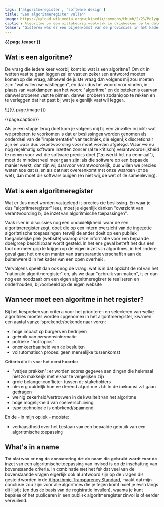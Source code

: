 ```yaml
---
tags: ['algoritmeregister', 'software design']
title: "Een algoritmeregister vullen"
image: https://upload.wikimedia.org/wikipedia/commons/thumb/2/28/Polygon_Greedy_triangulation_steps.svg/260px-Polygon_Greedy_triangulation_steps.svg.png
caption: Algoritme om een willekeurig veelvlak in driehoeken op te delen (zie ook <a href="https://nl.wikipedia.org/wiki/Algoritme">https://nl.wikipedia.org/wiki/Algoritme</a>).
teaser: 'Gisteren was er een bijeenkomst van de provincies in het kader van algoritmeregister, deze keer met een focus op het vullen van het algoritmeregister: wat moet erin (en wat niet).'
---
```

<strong>{{ page.teaser }}</strong>

## Wat is een algoritme?

De vraag die iedere keer voorbij komt is: wat is een algoritme? Om dit in wetten vast te gaan leggen zal er vast en zeker een antwoord moeten komen op die vraag, alhoewel de juiste vraag dan volgens mij zou moeten zijn: "wat willen we vastleggen", en daar dus het woord voor vinden, in plaats van vastklampen aan het woord "algoritme" en de betekenis daarvan danwel proberen vast te pinnen, danwel proberen zodanig op te rekken en te verleggen dat het past bij wat je eigenlijk vast wil leggen.

![]({{ page.image }})

<figcaption>{{page.caption}}</figcaption>

Als je een stapje terug doet kom je volgens mij bij een zinvoller inzicht: wat we proberen te voorkomen is dat er beslissingen worden genomen als onderdeel van de "implementatie" van techniek, die eigenlijk discretionair zijn en waar dus verantwoording voor moet worden afgelegd. Waar we nu nog regelmatig software inzetten zonder (al te kritisch) verantwoordelijkheid te nemen voor wat die software precies doet ("zo werkt het nu eenmaal"), moet de mindset veel meer gaan zijn: als die software op een bepaalde manier werkt, dan zijn wij daarvoor verantwoordelijk, dus willen we precies weten hoe dat is, en als dat niet overeenkomt met onze waarden (of de wet), dan moet die software buigen (en niet wij, de wet of de samenleving).

## Wat is een algoritmeregister

Wat er dus moet worden vastgelegd is precies die beslissing. En waar je dus "algoritmeregister" lees, moet je eigenlijk denken "overzicht van verantwoording bij de inzet van algoritmische toepassingen".

Vaak is er in discussies nog een onduidelijkheid: waar de een algoritmeregister zegt, doelt die op een intern overzicht van de ingezette algoritmische toepassingen, terwijl de ander doelt op een publiek toegankelijke plek (website) waarop deze informatie voor een bepaalde doelgroep beschikbaar wordt gesteld. In het ene geval betreft het dus een tool om meer grip te krijgen op de eigen inzet van algoritmes, in het andere geval gaat het om een manier van transparantie verschaffen aan de buitenwereld in het kader van een open overheid.

Vervolgens speelt dan ook nog de vraag: wat is in dat opzicht de rol van het "nationale algoritmeregister" en, als we daar "gebruik van maken", is er dan nog een noodzaak om een eigen algoritmeregister te realiseren en onderhouden, bijvoorbeeld op de eigen website.

## Wanneer moet een algoritme in het register?

Bij het bespreken van criteria voor het prioriteren en selecteren van welke algoritmes moeten worden opgenomen in het algoritmeregister, kwamen een aantal vanzelfsprekende/bekende naar voren:

- hoge impact op burgers en bedrijven
- gebruik van persoonsinformatie
- politieke "hot topics"
- onomkeerbaarheid van de besluiten
- volautomatisch proces: geen menselijke tussenkomst

Criteria die ik voor het eerst hoorde:

- "vakjes prakken": er worden scores gegeven aan dingen die helemaal niet zo makkelijk met elkaar te vergelijken zijn
- grote belangenconflicten tussen de stakeholders
- niet erg duidelijk hoe een lerend algoritme zich in de toekomst zal gaan gedragen
- weinig zekerheid/vertrouwen in de kwaliteit van het algoritme
- hoge mogelijkheid van doelverschuiving
- type technologie is onbekend/spannend

En de - in mijn optiek - mooiste:

- verbaasdheid over het bestaan van een bepaalde gebruik van een algoritmische toepassing

## What's in a name

Tot slot was er nog de constatering dat de naam die gebruikt wordt voor de inzet van een algoritmische toepassing van invloed is op de inschatting van bovenstaande criteria. In combinatie met het feit dat veel van de bovenstaande vragen eigenlijk ook al antwoord zijn op de vragen die gesteld worden in de [Algorithmic Transparency Standard](https://www.algorithmregister.org/standard), maakt dat mijn conclusie zou zijn: voor alle algoritmes die je tegen komt moet je even langs dit lijstje (en dus de basis van de registratie invullen), waarna je kunt bepalen of het publiceren in een publiek algoritmeregister zinvol is of eerder vervuilend.